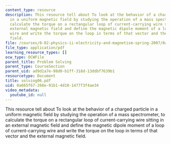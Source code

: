 ```yaml
---
content_type: resource
description: This resource tell about To look at the behavior of a charged particle
  in a uniform magnetic field by studying the operation of a mass spectrometer, to
  calculate the torque on a rectangular loop of current-carrying wire sitting in an
  external magnetic field and define the magnetic dipole moment of a loop of current-carrying
  wire and write the torque on the loop in terms of that vector and the external magnetic
  field.
file: /courses/8-02-physics-ii-electricity-and-magnetism-spring-2007/0a665f67268e91b14d101477f3f4ae34_solving06.pdf
file_type: application/pdf
learning_resource_types: []
ocw_type: OCWFile
parent_title: Problem Solving
parent_type: CourseSection
parent_uid: ad9d1a7e-98d0-b1ff-318d-13ddbf7639b1
resourcetype: Document
title: solving06.pdf
uid: 0a665f67-268e-91b1-4d10-1477f3f4ae34
video_metadata:
  youtube_id: null
---
```

This resource tell about To look at the behavior of a charged particle in a uniform magnetic field by studying the operation of a mass spectrometer, to calculate the torque on a rectangular loop of current-carrying wire sitting in an external magnetic field and define the magnetic dipole moment of a loop of current-carrying wire and write the torque on the loop in terms of that vector and the external magnetic field.

